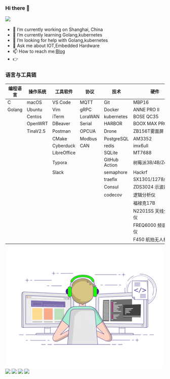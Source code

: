 ### Hi there 👋

![](https://visitor-badge.glitch.me/badge?page_id=zsy-cn.readme)

- 🔭 I’m currently working on Shanghai, China
- 🌱 I’m currently learning Golang,kubernetes
- 🤔 I’m looking for help with Golang,kubernetes
- 💬 Ask me about IOT,Embedded Hardware
- 📫 How to reach me:[Blog](https://zsy-cn.github.io/)
- 👉

### 语言与工具链

| 编程语言 | 操作系统 | 工具软件    | 协议    | 技术          | 硬件                |
| -------- | -------- | ----------- | ------- | ------------- | ------------------- |
| C        | macOS    | VS Code     | MQTT    | Git           | MBP16               |
| Golang   | Ubuntu   | Vim         | gRPC    | Docker        | ANNE PRO II         |
|          | Centos   | iTerm       | LoraWAN | kubernetes    | BOSE QC35           |
|          | OpenWRT  | DBeaver     | Serial  | HARBOR        | BOOX MAX PRO2       |
|          | TinaV2.5 | Postman     | OPCUA   | Drone         | ZB156T雾面屏        |
|          |          | CMake       | Modbus  | PostgreSQL    | AM3352              |
|          |          | Cyberduck   | CAN     | redis         | imx6ull             |
|          |          | LibreOffice |         | SQLite        | MT7688              |
|          |          | Typora      |         | GitHub Action | 树莓派3B/4B/Zero    |
|          |          | Slack       |         | semaphore     | Hackrf              |
|          |          |             |         | traefix       | SX1301/1278/1280    |
|          |          |             |         | Consul        | ZDS3024 示波器      |
|          |          |             |         | codecov       | 逻辑分析仪          |
|          |          |             |         |               | 福禄克17B           |
|          |          |             |         |               | N2201SS 天线分析仪  |
|          |          |             |         |               | FREQ6000 频谱分析仪 |
|          |          |             |         |               | F450 航拍无人机     |

<img align="center" src="https://raw.githubusercontent.com/zsy-cn/zsy-cn/main/developer.gif"/>

<img align="center" src="https://github-profile-trophy.vercel.app/?username=zsy-cn&theme=onedark" style="max-width:90%;">

<img align="center" src="https://github-readme-stats.vercel.app/api?username=zsy-cn&count_private=true&show_icons=true&include_all_commits=true&theme=tokyonight"/>

<img align="center" src="https://github-readme-stats.vercel.app/api/top-langs/?username=zsy-cn&theme=tokyonight&layout=compact" />

<a href="https://github.com/zsy-cn/English">
  <img align="center" src="https://github-readme-stats.vercel.app/api/pin/?username=zsy-cn&repo=English&theme=tokyonight" />
</a>
